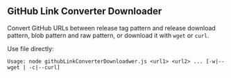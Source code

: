 ## GitHub Link Converter Downloader

Convert GitHub URLs between release tag pattern and release download pattern, blob pattern and raw pattern, or download it with `wget` or `curl`.

Use file directly:

`Usage: node githubLinkConverterDownloadwer.js <url1> <url2> ... [-w|--wget | -c|--curl]`